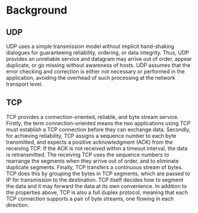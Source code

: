 # Background #

## UDP ##
UDP uses a simple transmission model without implicit hand-shaking dialogues for guaranteeing reliability, ordering, or data integrity. Thus, UDP provides an unreliable service and datagram may arrive out of order, appear duplicate, or go missing without awareness of hosts. UDP assumes that the error checking and correction is either not necessary or performed in the application, avoiding the overhead of such processing at the network transport level.

## TCP ##
TCP provides a connection-oriented, reliable, and byte stream service. Firstly, the term connection-oriented means the two applications using TCP must establish a TCP connection before they can exchange data. Secondly, for achieving reliability, TCP assigns a sequence number to each byte transmitted, and expects a positive acknowledgment (ACK) from the receiving TCP. If the ACK is not received within a timeout interval, the data is retransmitted. The receiving TCP uses the sequence numbers to rearrange the segments when they arrive out of order, and to eliminate duplicate segments.  Finally, TCP transfers a continuous stream of bytes. TCP does this by grouping the bytes in TCP segments, which are passed to IP for transmission to the destination. TCP itself decides how to segment the data and it may forward the data at its own convenience. In addition to the properties above, TCP is also a full duplex protocol, meaning that each TCP connection supports a pair of byte streams, one flowing in each direction.